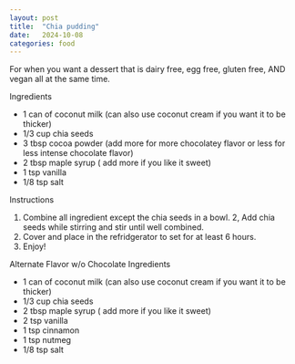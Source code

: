 ```yaml
---
layout: post
title:  "Chia pudding"
date:   2024-10-08
categories: food
---
```


For when you want a dessert that is dairy free, egg free, gluten free, AND vegan all at the same time.


Ingredients
- 1 can of coconut milk (can also use coconut cream if you want it to be thicker)
- 1/3 cup chia seeds
- 3 tbsp cocoa powder (add more for more chocolatey flavor or less for less intense chocolate flavor)
- 2 tbsp maple syrup ( add more if you like it sweet)
- 1 tsp vanilla
- 1/8 tsp salt 



Instructions
1. Combine all ingredient except the chia seeds in a bowl.
2, Add chia seeds while stirring and stir until well combined.
3. Cover and place in the refridgerator to set for at least 6 hours. 
4. Enjoy! 


Alternate Flavor w/o Chocolate
Ingredients
- 1 can of coconut milk (can also use coconut cream if you want it to be thicker)
- 1/3 cup chia seeds
- 2 tbsp maple syrup ( add more if you like it sweet)
- 2 tsp vanilla
- 1 tsp cinnamon
- 1 tsp nutmeg
- 1/8 tsp salt 
